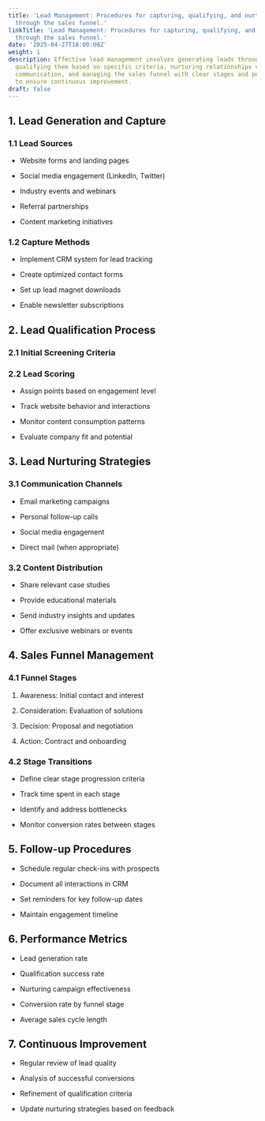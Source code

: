 ```yaml
---
title: 'Lead Management: Procedures for capturing, qualifying, and nurturing leads
  through the sales funnel.'
linkTitle: 'Lead Management: Procedures for capturing, qualifying, and nurturing leads
  through the sales funnel.'
date: '2025-04-27T18:00:00Z'
weight: 1
description: Effective lead management involves generating leads through various channels,
  qualifying them based on specific criteria, nurturing relationships via targeted
  communication, and managing the sales funnel with clear stages and performance metrics
  to ensure continuous improvement.
draft: false
---
```



## 1. Lead Generation and Capture

### 1.1 Lead Sources

- Website forms and landing pages

- Social media engagement (LinkedIn, Twitter)

- Industry events and webinars

- Referral partnerships

- Content marketing initiatives

### 1.2 Capture Methods

- Implement CRM system for lead tracking

- Create optimized contact forms

- Set up lead magnet downloads

- Enable newsletter subscriptions

## 2. Lead Qualification Process

### 2.1 Initial Screening Criteria

<!-- Unsupported block type: table -->

### 2.2 Lead Scoring

- Assign points based on engagement level

- Track website behavior and interactions

- Monitor content consumption patterns

- Evaluate company fit and potential

## 3. Lead Nurturing Strategies

### 3.1 Communication Channels

- Email marketing campaigns

- Personal follow-up calls

- Social media engagement

- Direct mail (when appropriate)

### 3.2 Content Distribution

- Share relevant case studies

- Provide educational materials

- Send industry insights and updates

- Offer exclusive webinars or events

## 4. Sales Funnel Management

### 4.1 Funnel Stages

1. Awareness: Initial contact and interest

1. Consideration: Evaluation of solutions

1. Decision: Proposal and negotiation

1. Action: Contract and onboarding

### 4.2 Stage Transitions

- Define clear stage progression criteria

- Track time spent in each stage

- Identify and address bottlenecks

- Monitor conversion rates between stages

## 5. Follow-up Procedures

- Schedule regular check-ins with prospects

- Document all interactions in CRM

- Set reminders for key follow-up dates

- Maintain engagement timeline

## 6. Performance Metrics

- Lead generation rate

- Qualification success rate

- Nurturing campaign effectiveness

- Conversion rate by funnel stage

- Average sales cycle length

## 7. Continuous Improvement

- Regular review of lead quality

- Analysis of successful conversions

- Refinement of qualification criteria

- Update nurturing strategies based on feedback
